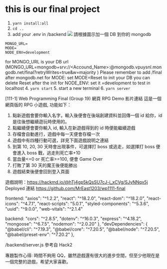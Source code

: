 # this is our final project

1. `yarn install:all`
2. `cd ..`
3. add your .env in /backend
   ![](https://i.imgur.com/wlyHD9U.png)
   請根據圖示加一個 DB 到你的 mongodb

```
MONGO_URL=
MODE=
NODE_ENV=development
```

for MONGO_URL is your DB url (MONGO_URL=mongodb+srv://<Accound_Name>:<Password>@mongodb.vpuysnl.mongodb.net/final?retryWrites=true&w=majority
)
Please remember to add /final after mongodb.net
for MODE: set MODE=Reset to init your DB
you can delete Reset after the init
for NODE_ENV: set it =development to test in localhost 4. `yarn start` 5. start a new terminal 6. `yarn server`

[111-1] Web Programming Final
(Group 19) 網頁 RPG
Demo 影片連結
這是一個網頁版的 RPG 小遊戲, 功能如下：

1. 點新遊戲會要你輸入名字，輸入後便會在後端創建資料並回傳一個 id 給你，id 是往後想繼續遊玩時使用的。
2. 點繼續便會要你輸入 id, 輸入在新遊戲得到的 id 時便能繼續遊戲
3. 存檔會自動進行，遊戲中每一天便會存檔一次
4. 遊戲中有四種行動可選，詳見下面遊戲說明之連結
5. 到第 10, 20, 30 天時會出現事件，可選擇打 boss 或逃走，如選擇打 boss 便會進入 boss 戰，逃走則死亡率+10
6. 當血量<=0 or 死亡率>=100, 便會 Game Over
7. 打敗了第 30 天的魔王後便能勝出
8. 遊戲結束後便會回到登入頁面

遊戲說明：https://hackmd.io/@hTj4gp5kQsSU7cJ-i_xCVg/SJyNNqx5j
Deployed 連結
https://github.com/MrEast1203/wp1111-final

frontend:
"axios": "^1.2.2",
"react": "^18.2.0",
"react-dom": "^18.2.0",
"react-icons": "^4.7.1",
"react-scripts": "5.0.1",
"styled-components": "^5.3.6",
"uuid": "^9.0.0",
"web-vitals": "^2.1.4"

backend:
"cors": "^2.8.5",
"dotenv": "^16.0.3",
"express": "^4.18.2",
"mongoose": "^6.7.5",
"nodemon": "^2.0.20"
},
"devDependencies": {
"@babel/cli": "^7.19.3",
"@babel/core": "^7.20.5",
"@babel/node": "^7.20.5",
"@babel/preset-env": "^7.20.2"
},

/backend/server.js 參考自 Hack2

專題製作心得: 時間不夠用 QQ，雖然遊戲還有很大的進步空間，但至少他現在是一個完整的遊戲，希望大家喜歡。
